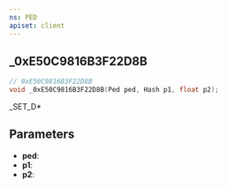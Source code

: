 ```yaml
---
ns: PED
apiset: client
---
```

## _0xE50C9816B3F22D8B

```c
// 0xE50C9816B3F22D8B
void _0xE50C9816B3F22D8B(Ped ped, Hash p1, float p2);
```

_SET_D*

## Parameters
* **ped**:
* **p1**:
* **p2**:
